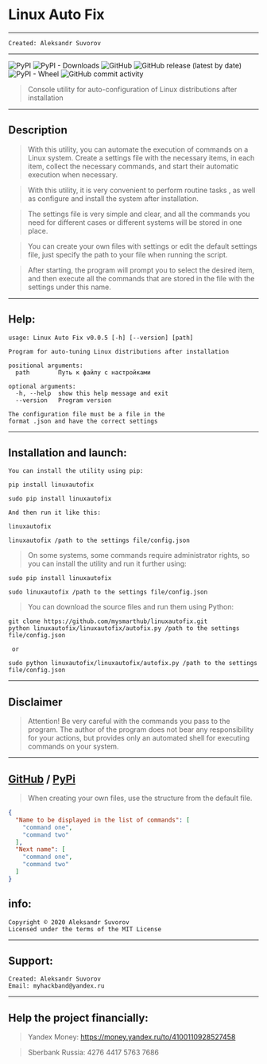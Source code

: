 Linux Auto Fix
===
---
    Created: Aleksandr Suvorov
---
![PyPI](https://img.shields.io/pypi/v/linuxautofix) 
![PyPI - Downloads](https://img.shields.io/pypi/dm/linuxautofix) 
![GitHub](https://img.shields.io/github/license/mysmarthub/linuxautofix)
![GitHub release (latest by date)](https://img.shields.io/github/v/release/mysmarthub/linuxautofix)
![PyPI - Wheel](https://img.shields.io/pypi/wheel/linuxautofix)
![GitHub commit activity](https://img.shields.io/github/commit-activity/m/mysmarthub/linuxautofix)
>Console utility for auto-configuration of Linux distributions after installation
---

Description
---

>With this utility, you can automate
the execution of commands on a Linux system.
Create a settings file with the necessary items,
in each item, collect the necessary commands,
and start their automatic execution when necessary.

>With this utility, it is very convenient 
to perform routine tasks , as well as configure 
and install the system after installation.

>The settings file is very simple and clear, 
and all the commands you need for different 
cases or different systems will be stored in one place.

>You can create your own files with settings 
or edit the default settings file, 
just specify the path to your file when running the script.

>After starting, the program will prompt you to 
select the desired item, and then execute all the 
commands that are stored in the file with the 
settings under this name.

---

Help:
----

```
usage: Linux Auto Fix v0.0.5 [-h] [--version] [path]

Program for auto-tuning Linux distributions after installation

positional arguments:
  path        Путь к файлу с настройками

optional arguments:
  -h, --help  show this help message and exit
  --version   Program version

The configuration file must be a file in the 
format .json and have the correct settings

```

---

Installation and launch:
---
    You can install the utility using pip:

`pip install linuxautofix`

`sudo pip install linuxautofix`

    And then run it like this:

`linuxautofix`

`linuxautofix /path to the settings file/config.json`

>On some systems, some commands require administrator rights, 
> so you can install the utility and run it further using:

`sudo pip install linuxautofix`

`sudo linuxautofix /path to the settings file/config.json`

>You can download the source files and run them using Python:

```
git clone https://github.com/mysmarthub/linuxautofix.git
python linuxautofix/linuxautofix/autofix.py /path to the settings file/config.json
 
 or

sudo python linuxautofix/linuxautofix/autofix.py /path to the settings file/config.json
```
---

Disclaimer
---

> Attention!
> Be very careful with the commands you pass to the program.
> The author of the program does not bear any responsibility for your actions, but
> provides only an automated shell for executing commands on your system.

---
[GitHub](https://github.com/mysmarthub/linuxautofix) / [PyPi](https://pypi.org/project/linuxautofix/)
---


>When creating your own files, use
the structure from the default file.

```json
{
  "Name to be displayed in the list of commands": [
    "command one",
    "command two"
  ],
  "Next name": [
    "command one",
    "command two"
  ]
}
```


info:
---
    Copyright © 2020 Aleksandr Suvorov
    Licensed under the terms of the MIT License
---

Support:
---
    Created: Aleksandr Suvorov
    Email: myhackband@yandex.ru

---

Help the project financially:
---
>Yandex Money:
https://money.yandex.ru/to/4100110928527458

>Sberbank Russia:
4276 4417 5763 7686
    